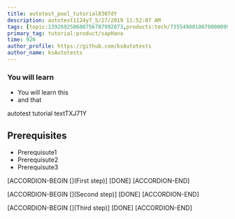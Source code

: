```yaml
---
title: autotest_pool_tutorial8307dY
description: autotest1124y7_5/27/2019 11:52:07 AM
tags: [topic:139269250608756787992873,products:tech/73554900100700000996,tutorial:experience/advanced]
primary_tag: tutorial:product/sapHana
time: 926
author_profile: https://github.com/ksAutotests
author_name: ksAutotests
---
```

### You will learn
- You will learn this
- and that

autotest tutorial textTXJ71Y

## Prerequisites
- Prerequisute1
- Prerequisute2
- Prerequisute3

[ACCORDION-BEGIN [](First step)]
[DONE]
[ACCORDION-END]

[ACCORDION-BEGIN [](Second step)]
[DONE]
[ACCORDION-END]

[ACCORDION-BEGIN [](Third step)]
[DONE]
[ACCORDION-END]

